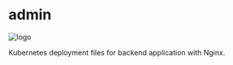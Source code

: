 # admin
![logo](http://bit.ly/44Ufu09)

Kubernetes deployment files for backend application with Nginx.
